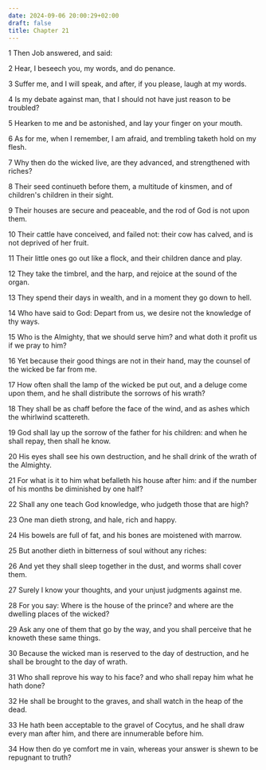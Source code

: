 ```yaml
---
date: 2024-09-06 20:00:29+02:00
draft: false
title: Chapter 21
---
```




1 Then Job answered, and said:

2 Hear, I beseech you, my words, and do penance.

3 Suffer me, and I will speak, and after, if you please, laugh at my words.

4 Is my debate against man, that I should not have just reason to be troubled?

5 Hearken to me and be astonished, and lay your finger on your mouth.

6 As for me, when I remember, I am afraid, and trembling taketh hold on my flesh.

7 Why then do the wicked live, are they advanced, and strengthened with riches?

8 Their seed continueth before them, a multitude of kinsmen, and of children's children in their sight.

9 Their houses are secure and peaceable, and the rod of God is not upon them.

10 Their cattle have conceived, and failed not: their cow has calved, and is not deprived of her fruit.

11 Their little ones go out like a flock, and their children dance and play.

12 They take the timbrel, and the harp, and rejoice at the sound of the organ.

13 They spend their days in wealth, and in a moment they go down to hell.

14 Who have said to God: Depart from us, we desire not the knowledge of thy ways.

15 Who is the Almighty, that we should serve him? and what doth it profit us if we pray to him?

16 Yet because their good things are not in their hand, may the counsel of the wicked be far from me.

17 How often shall the lamp of the wicked be put out, and a deluge come upon them, and he shall distribute the sorrows of his wrath?

18 They shall be as chaff before the face of the wind, and as ashes which the whirlwind scattereth.

19 God shall lay up the sorrow of the father for his children: and when he shall repay, then shall he know.

20 His eyes shall see his own destruction, and he shall drink of the wrath of the Almighty.

21 For what is it to him what befalleth his house after him: and if the number of his months be diminished by one half?

22 Shall any one teach God knowledge, who judgeth those that are high?

23 One man dieth strong, and hale, rich and happy.

24 His bowels are full of fat, and his bones are moistened with marrow.

25 But another dieth in bitterness of soul without any riches:

26 And yet they shall sleep together in the dust, and worms shall cover them.

27 Surely I know your thoughts, and your unjust judgments against me.

28 For you say: Where is the house of the prince? and where are the dwelling places of the wicked?

29 Ask any one of them that go by the way, and you shall perceive that he knoweth these same things.

30 Because the wicked man is reserved to the day of destruction, and he shall be brought to the day of wrath.

31 Who shall reprove his way to his face? and who shall repay him what he hath done?

32 He shall be brought to the graves, and shall watch in the heap of the dead.

33 He hath been acceptable to the gravel of Cocytus, and he shall draw every man after him, and there are innumerable before him.

34 How then do ye comfort me in vain, whereas your answer is shewn to be repugnant to truth?

